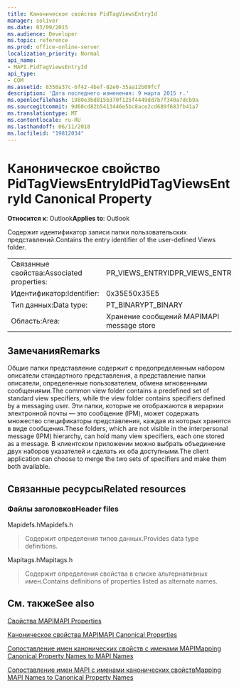 ```yaml
---
title: Каноническое свойство PidTagViewsEntryId
manager: soliver
ms.date: 03/09/2015
ms.audience: Developer
ms.topic: reference
ms.prod: office-online-server
localization_priority: Normal
api_name:
- MAPI.PidTagViewsEntryId
api_type:
- COM
ms.assetid: 8350a37c-6f42-4bef-82e0-35aa12b09fcf
description: 'Дата последнего изменения: 9 марта 2015 г.'
ms.openlocfilehash: 1980e3bd815b370f125f4449dd7b7f340a7dcb9a
ms.sourcegitcommit: 9d60cd82b5413446e5bc8ace2cd689f683fb41a7
ms.translationtype: MT
ms.contentlocale: ru-RU
ms.lasthandoff: 06/11/2018
ms.locfileid: "19812034"
---
```

# <a name="pidtagviewsentryid-canonical-property"></a><span data-ttu-id="b0d40-103">Каноническое свойство PidTagViewsEntryId</span><span class="sxs-lookup"><span data-stu-id="b0d40-103">PidTagViewsEntryId Canonical Property</span></span>

  
  
<span data-ttu-id="b0d40-104">**Относится к**: Outlook</span><span class="sxs-lookup"><span data-stu-id="b0d40-104">**Applies to**: Outlook</span></span> 
  
<span data-ttu-id="b0d40-105">Содержит идентификатор записи папки пользовательских представлений.</span><span class="sxs-lookup"><span data-stu-id="b0d40-105">Contains the entry identifier of the user-defined Views folder.</span></span>
  
|||
|:-----|:-----|
|<span data-ttu-id="b0d40-106">Связанные свойства:</span><span class="sxs-lookup"><span data-stu-id="b0d40-106">Associated properties:</span></span>  <br/> |<span data-ttu-id="b0d40-107">PR_VIEWS_ENTRYID</span><span class="sxs-lookup"><span data-stu-id="b0d40-107">PR_VIEWS_ENTRYID</span></span>  <br/> |
|<span data-ttu-id="b0d40-108">Идентификатор:</span><span class="sxs-lookup"><span data-stu-id="b0d40-108">Identifier:</span></span>  <br/> |<span data-ttu-id="b0d40-109">0x35E5</span><span class="sxs-lookup"><span data-stu-id="b0d40-109">0x35E5</span></span>  <br/> |
|<span data-ttu-id="b0d40-110">Тип данных:</span><span class="sxs-lookup"><span data-stu-id="b0d40-110">Data type:</span></span>  <br/> |<span data-ttu-id="b0d40-111">PT_BINARY</span><span class="sxs-lookup"><span data-stu-id="b0d40-111">PT_BINARY</span></span>  <br/> |
|<span data-ttu-id="b0d40-112">Область:</span><span class="sxs-lookup"><span data-stu-id="b0d40-112">Area:</span></span>  <br/> |<span data-ttu-id="b0d40-113">Хранение сообщений MAPI</span><span class="sxs-lookup"><span data-stu-id="b0d40-113">MAPI message store</span></span>  <br/> |
   
## <a name="remarks"></a><span data-ttu-id="b0d40-114">Замечания</span><span class="sxs-lookup"><span data-stu-id="b0d40-114">Remarks</span></span>

<span data-ttu-id="b0d40-115">Общие папки представление содержит с предопределенным набором описатели стандартного представления, а представление папки описатели, определенные пользователем, обмена мгновенными сообщениями.</span><span class="sxs-lookup"><span data-stu-id="b0d40-115">The common view folder contains a predefined set of standard view specifiers, while the view folder contains specifiers defined by a messaging user.</span></span> <span data-ttu-id="b0d40-116">Эти папки, которые не отображаются в иерархии электронной почты — это сообщение (IPM), может содержать множество спецификаторы представления, каждая из которых хранятся в виде сообщения.</span><span class="sxs-lookup"><span data-stu-id="b0d40-116">These folders, which are not visible in the interpersonal message (IPM) hierarchy, can hold many view specifiers, each one stored as a message.</span></span> <span data-ttu-id="b0d40-117">В клиентском приложении можно выбрать объединение двух наборов указателей и сделать их оба доступными.</span><span class="sxs-lookup"><span data-stu-id="b0d40-117">The client application can choose to merge the two sets of specifiers and make them both available.</span></span>
  
## <a name="related-resources"></a><span data-ttu-id="b0d40-118">Связанные ресурсы</span><span class="sxs-lookup"><span data-stu-id="b0d40-118">Related resources</span></span>

### <a name="header-files"></a><span data-ttu-id="b0d40-119">Файлы заголовков</span><span class="sxs-lookup"><span data-stu-id="b0d40-119">Header files</span></span>

<span data-ttu-id="b0d40-120">Mapidefs.h</span><span class="sxs-lookup"><span data-stu-id="b0d40-120">Mapidefs.h</span></span>
  
> <span data-ttu-id="b0d40-121">Содержит определения типов данных.</span><span class="sxs-lookup"><span data-stu-id="b0d40-121">Provides data type definitions.</span></span>
    
<span data-ttu-id="b0d40-122">Mapitags.h</span><span class="sxs-lookup"><span data-stu-id="b0d40-122">Mapitags.h</span></span>
  
> <span data-ttu-id="b0d40-123">Содержит определения свойства в списке альтернативных имен.</span><span class="sxs-lookup"><span data-stu-id="b0d40-123">Contains definitions of properties listed as alternate names.</span></span>
    
## <a name="see-also"></a><span data-ttu-id="b0d40-124">См. также</span><span class="sxs-lookup"><span data-stu-id="b0d40-124">See also</span></span>



[<span data-ttu-id="b0d40-125">Свойства MAPI</span><span class="sxs-lookup"><span data-stu-id="b0d40-125">MAPI Properties</span></span>](mapi-properties.md)
  
[<span data-ttu-id="b0d40-126">Каноническое свойства MAPI</span><span class="sxs-lookup"><span data-stu-id="b0d40-126">MAPI Canonical Properties</span></span>](mapi-canonical-properties.md)
  
[<span data-ttu-id="b0d40-127">Сопоставление имен канонических свойств с именами MAPI</span><span class="sxs-lookup"><span data-stu-id="b0d40-127">Mapping Canonical Property Names to MAPI Names</span></span>](mapping-canonical-property-names-to-mapi-names.md)
  
[<span data-ttu-id="b0d40-128">Сопоставление имен MAPI с именами канонических свойств</span><span class="sxs-lookup"><span data-stu-id="b0d40-128">Mapping MAPI Names to Canonical Property Names</span></span>](mapping-mapi-names-to-canonical-property-names.md)

